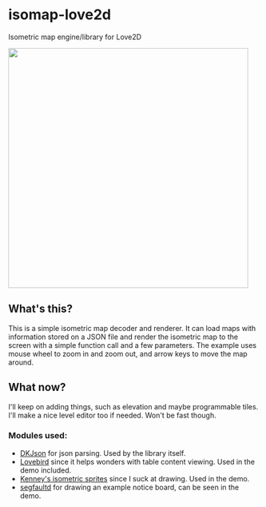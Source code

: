 # isomap-love2d
Isometric map engine/library for Love2D

<img src="http://i.imgur.com/4QwPYLu.png" width="480">

## What's this?
This is a simple isometric map decoder and renderer. It can load maps with information stored on a JSON file and render the isometric map to the screen with a simple function call and a few parameters.
The example uses mouse wheel to zoom in and zoom out, and arrow keys to move the map around.

## What now?
I'll keep on adding things, such as elevation and maybe programmable tiles. I'll make a nice level editor too if needed. Won't be fast though.

### Modules used:
* [DKJson](https://github.com/LuaDist/dkjson) for json parsing. Used by the library itself.
* [Lovebird](https://github.com/rxi/lovebird) since it helps wonders with table content viewing. Used in the demo included.
* [Kenney's isometric sprites](https://kenney.nl/) since I suck at drawing. Used in the demo.
* [segfaultd](https://github.com/danielpontello) for drawing an example notice board, can be seen in the demo.
